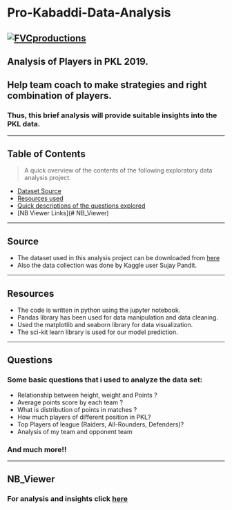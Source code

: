 # Pro-Kabaddi-Data-Analysis
<a href="https://ichef.bbci.co.uk"><img src="https://images.livemint.com/rf/Image-621x414/LiveMint/Period2/2017/10/26/Photos/Processed/prokabaddi-kroF--621x414@LiveMint.jpg"
alt="FVCproductions"></a>
---
## Analysis of Players in PKL 2019.
## Help team coach to make strategies and right combination of players.
### Thus, this brief analysis will provide suitable insights into the PKL data.
---
## Table of Contents
> A quick overview of the contents of the following exploratory data analysis project.
- [Dataset Source](#source)
- [Resources used](#resources)
- [Quick descriptions of the questions explored](#questions)
- [NB Viewer Links](# NB_Viewer)
---
## Source
- The dataset used in this analysis project can be downloaded from <a href="https://www.kaggle.com/sujaypandit/prokabbadi-league-2019?select=PlayerData.csv">here</a>
- Also the data collection was done by Kaggle user Sujay Pandit.
---
## Resources
- The code is written in python using the jupyter notebook.
- Pandas library has been used for data manipulation and data cleaning.
- Used the matplotlib and seaborn library for data visualization.
- The sci-kit learn library is used for our model prediction.
---
## Questions
### Some basic questions that i used to analyze the data set:
- Relationship between height, weight and Points ?
- Average points score by each team ?
- What is distribution of points in matches ?
- How much players of different position in PKL?
- Top Players of league (Raiders, All-Rounders, Defenders)?
- Analysis of my team and opponent team
### And much more!!
---
## NB_Viewer
### For analysis and insights click <a href="https://github.com/akkysanap22/Pro-Kabaddi-Data-Analysis/blob/master/PKL-Data%20Analysis.ipynb">here</a>
